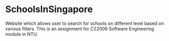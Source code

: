 # SchoolsInSingapore
Website which allows user to search for schools on different level based on various filters.
This is an assignment for CZ2006 Software Engineering module in NTU.
